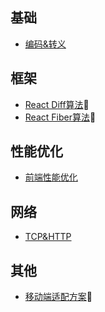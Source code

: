 ## 基础
- [编码&转义](https://github.com/xwchris/blog/issues/68)

## 框架
- [React Diff算法]():bug:
- [React Fiber算法]():bug:
  
## 性能优化
- [前端性能优化](https://github.com/xwchris/blog/issues/72)

## 网络
- [TCP&HTTP](https://github.com/xwchris/blog/issues/17)

## 其他
- [移动端适配方案]():bug:
